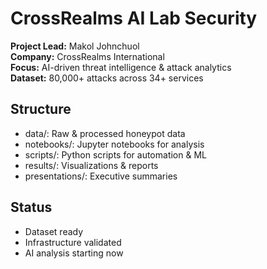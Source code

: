 # CrossRealms AI Lab Security

**Project Lead:** Makol Johnchuol  
**Company:** CrossRealms International  
**Focus:** AI-driven threat intelligence & attack analytics  
**Dataset:** 80,000+ attacks across 34+ services

## Structure
- data/: Raw & processed honeypot data
- notebooks/: Jupyter notebooks for analysis
- scripts/: Python scripts for automation & ML
- results/: Visualizations & reports
- presentations/: Executive summaries

## Status
- Dataset ready
- Infrastructure validated
- AI analysis starting now
